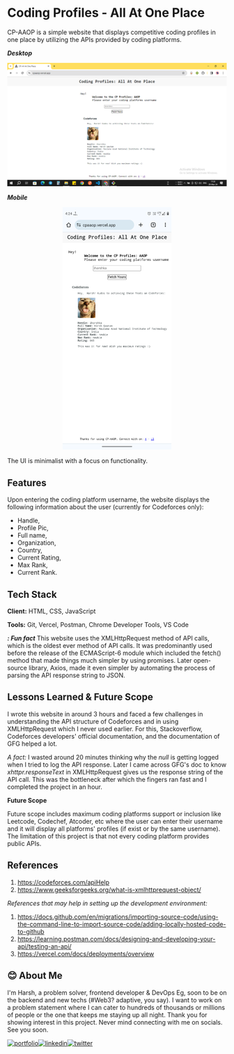 # Coding Profiles - All At One Place

CP-AAOP is a simple website that displays competitive coding profiles in one place by utilizing the APIs provided by coding platforms.

**_Desktop_**

![pc ss](pcss.png)

**_Mobile_**

<p align="center">
<img src="mblss.png" width = 250>
</center>

The UI is minimalist with a focus on functionality.

## Features

Upon entering the coding platform username, the website displays the following information about the user (currently for Codeforces only):

- Handle,
- Profile Pic,
- Full name,
- Organization,
- Country,
- Current Rating,
- Max Rank,
- Current Rank.

## Tech Stack

**Client:** HTML, CSS, JavaScript

**Tools:** Git, Vercel, Postman, Chrome Developer Tools, VS Code

**_: Fun fact_** This website uses the XMLHttpRequest method of API calls, which is the oldest ever method of API calls. It was predominantly used before the release of the ECMAScript-6 module which included the fetch() method that made things much simpler by using promises. Later open-source library, Axios, made it even simpler by automating the process of parsing the API response string to JSON.

## Lessons Learned & Future Scope

I wrote this website in around 3 hours and faced a few challenges in understanding the API structure of Codeforces and in using XMLHttpRequest which I never used earlier. For this, Stackoverflow, Codeforces developers' official documentation, and the documentation of GFG helped a lot.

_A fact:_ I wasted around 20 minutes thinking why the _null_ is getting logged when I tried to log the API response. Later I came across GFG's doc to know _xhttpr.responseText_ in XMLHttpRequest gives us the response string of the API call. This was the bottleneck after which the fingers ran fast and I completed the project in an hour.

**Future Scope**

Future scope includes maximum coding platforms support or inclusion like Leetcode, Codechef, Atcoder, etc where the user can enter their username and it will display all platforms' profiles (if exist or by the same username). The limitation of this project is that not every coding platform provides public APIs.

## References

1. https://codeforces.com/apiHelp
2. https://www.geeksforgeeks.org/what-is-xmlhttprequest-object/

_References that may help in setting up the development environment:_

1. https://docs.github.com/en/migrations/importing-source-code/using-the-command-line-to-import-source-code/adding-locally-hosted-code-to-github
2. https://learning.postman.com/docs/designing-and-developing-your-api/testing-an-api/
3. https://vercel.com/docs/deployments/overview

## 😊 About Me

I'm Harsh, a problem solver, frontend developer & DevOps Eg, soon to be on the backend and new techs (#Web3? adaptive, you say). I want to work on a problem statement where I can cater to hundreds of thousands or millions of people or the one that keeps me staying up all night. Thank you for showing interest in this project. Never mind connecting with me on socials. See you soon.

[![portfolio](https://img.shields.io/badge/my_portfolio-000?style=for-the-badge&logo=ko-fi&logoColor=white)](https://iharshka.vercel.app/)[![linkedin](https://img.shields.io/badge/linkedin-0A66C2?style=for-the-badge&logo=linkedin&logoColor=white)](https://www.linkedin.com/in/iharshka)[![twitter](https://img.shields.io/badge/twitter-1DA1F2?style=for-the-badge&logo=twitter&logoColor=white)](https://twitter.com/iharshka)
